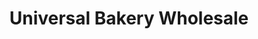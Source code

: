 ---
title: "Universal Bakery Wholesale"
url: /las-vegas/universal-bakery-wholesale/
shop: wholesale
---